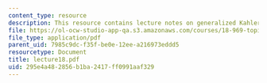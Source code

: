 ```yaml
---
content_type: resource
description: This resource contains lecture notes on generalized Kahler geometry.
file: https://ol-ocw-studio-app-qa.s3.amazonaws.com/courses/18-969-topics-in-geometry-dirac-geometry-fall-2006/295e4a482856b1ba2417ff0991aaf329_lecture18.pdf
file_type: application/pdf
parent_uid: 7985c9dc-f35f-be0e-12ee-a216973eddd5
resourcetype: Document
title: lecture18.pdf
uid: 295e4a48-2856-b1ba-2417-ff0991aaf329
---
```

